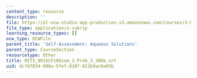 ```yaml
---
content_type: resource
description: ''
file: https://ol-ocw-studio-app-production.s3.amazonaws.com/courses/3-091sc-introduction-to-solid-state-chemistry-fall-2010/dc7d7834908a5fef810f821b9ac6e05b_MIT3_091SCF10Exam_3_Prob_3_300k.vtt
file_type: application/x-subrip
learning_resource_types: []
ocw_type: OCWFile
parent_title: 'Self-Assessment: Aqueous Solutions'
parent_type: CourseSection
resourcetype: Other
title: MIT3_091SCF10Exam_3_Prob_3_300k.srt
uid: dc7d7834-908a-5fef-810f-821b9ac6e05b
---
```

